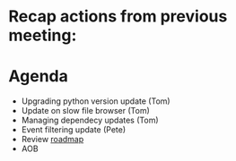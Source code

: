 # Recap actions from previous meeting:


# Agenda
- Upgrading python version update (Tom)
- Update on slow file browser (Tom)
- Managing dependecy updates (Tom)
- Event filtering update (Pete)
- Review [roadmap](https://github.com/mantidproject/roadmap/projects/1)
- AOB
